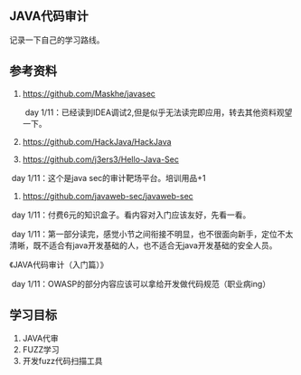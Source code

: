## JAVA代码审计

记录一下自己的学习路线。

## 参考资料

1. https://github.com/Maskhe/javasec

    ​	day 1/11：已经读到IDEA调试2,但是似乎无法读完即应用，转去其他资料观望一下。

1. https://github.com/HackJava/HackJava

1. https://github.com/j3ers3/Hello-Java-Sec

  ​	day 1/11：这个是java sec的审计靶场平台。培训用品+1

1. https://github.com/javaweb-sec/javaweb-sec

  ​	day 1/11：付费6元的知识盒子。看内容对入门应该友好，先看一看。

  ​	day 1/11：第一部分读完，感觉小节之间衔接不明显，也不很面向新手，定位不太清晰，既不适合有java开发基础的人，也不适合无java开发基础的安全人员。

《JAVA代码审计（入门篇）》

  ​	day 1/11：OWASP的部分内容应该可以拿给开发做代码规范（职业病ing）



## 学习目标

1. JAVA代审
2. FUZZ学习
3. 开发fuzz代码扫描工具
